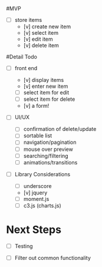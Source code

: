 #MVP
- [ ] store items
  - [v] create new item
  - [v] select item
  - [v] edit item
  - [v] delete item

#Detail Todo
- [ ] front end
  - [v] display items 
  - [v] enter new item
  - [ ] select item for edit
  - [ ] select item for delete
  - [v] a form!

- [ ] UI/UX
  - [ ] confirmation of delete/update
  - [ ] sortable list 
  - [ ] navigation/pagination
  - [ ] mouse over preview
  - [ ] searching/filtering
  - [ ] animations/transitions
  
- [ ] Library Considerations
  - [ ] underscore
  - [v] jquery
  - [ ] moment.js
  - [ ] c3.js (charts.js)
  
# Next Steps
- [ ] Testing
- [ ] Filter out common functionality


